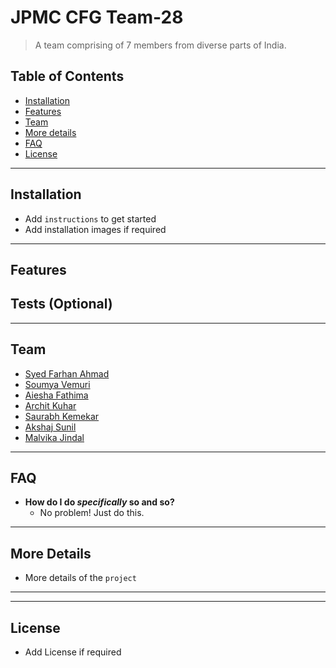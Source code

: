 # JPMC CFG Team-28

> A team comprising of 7 members from diverse parts of India.

## Table of Contents

- [Installation](#installation)
- [Features](#features)
- [Team](#team)
- [More details](#more-details)
- [FAQ](#faq)
- [License](#license)


---


## Installation ##

- Add `instructions` to get started
- Add installation images if required

---

## Features ##
## Tests (Optional)

---

## Team ##

- [Syed Farhan Ahmad](https://www.linkedin.com/in/syedfarhanahmad/)
- [Soumya Vemuri]() 
- [Aiesha Fathima]()
- [Archit Kuhar]()
- [Saurabh Kemekar](https://www.linkedin.com/in/saurabh-kemekar-a8589710b/)
- [Akshaj Sunil]()
- [Malvika Jindal]()

---

## FAQ ##

- **How do I do *specifically* so and so?**
    - No problem! Just do this.

---

## More Details ##

- More details of the `project`

---


---

## License ##
- Add License if required

